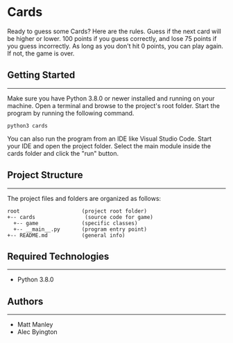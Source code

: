# Cards
Ready to guess some Cards? Here are the rules. Guess if the next card will be higher or lower. 100 points if you guess correctly, and lose 75 points if you guess incorrectly. As long as you don't hit 0 points, you can play again. If not, the game is over.

## Getting Started
---
Make sure you have Python 3.8.0 or newer installed and running on your machine. Open a terminal and 
browse to the project's root folder. Start the program by running the following command.
```
python3 cards 
```
You can also run the program from an IDE like Visual Studio Code. Start your IDE and open the project folder. Select the main module inside the cards folder and click the "run" button.

## Project Structure
---
The project files and folders are organized as follows:
```
root                    (project root folder)
+-- cards                (source code for game)
  +-- game              (specific classes)
  +-- __main__.py       (program entry point)
+-- README.md           (general info)
```

## Required Technologies
---
* Python 3.8.0

## Authors
---
* Matt Manley
* Alec Byington
